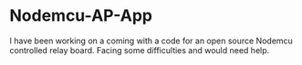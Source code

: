 # Nodemcu-AP-App
I have been working on a coming with a code for an open source Nodemcu controlled relay board. Facing some difficulties and would need help.
